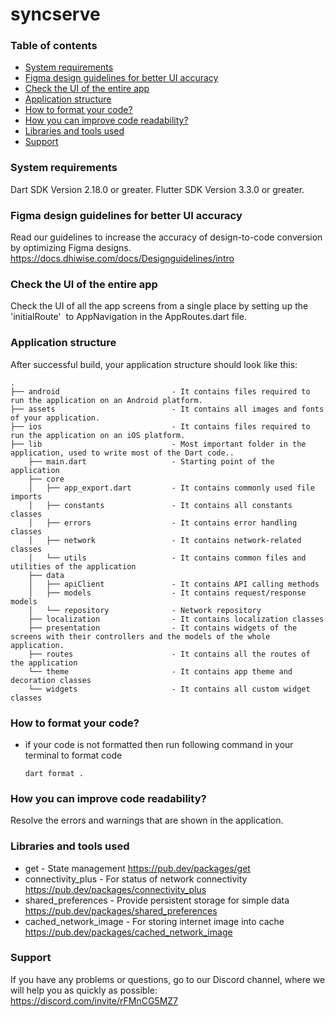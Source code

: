 
# syncserve
### Table of contents
- [System requirements](#system-requirements)
- [Figma design guidelines for better UI accuracy](#figma-design-guideline-for-better-accuracy)
- [Check the UI of the entire app](#app-navigations)
- [Application structure](#project-structure)
- [How to format your code?](#how-you-can-do-code-formatting)
- [How you can improve code readability?](#how-you-can-improve-the-readability-of-code)
- [Libraries and tools used](#libraries-and-tools-used)
- [Support](#support)

### System requirements

Dart SDK Version 2.18.0 or greater.
Flutter SDK Version 3.3.0 or greater.

### Figma design guidelines for better UI accuracy

Read our guidelines to increase the accuracy of design-to-code conversion by optimizing Figma designs.
https://docs.dhiwise.com/docs/Designguidelines/intro

### Check the UI of the entire app

Check the UI of all the app screens from a single place by setting up the 'initialRoute'  to AppNavigation in the AppRoutes.dart file.

### Application structure

After successful build, your application structure should look like this:

```
.
├── android                         - It contains files required to run the application on an Android platform.
├── assets                          - It contains all images and fonts of your application.
├── ios                             - It contains files required to run the application on an iOS platform.
├── lib                             - Most important folder in the application, used to write most of the Dart code..
    ├── main.dart                   - Starting point of the application
    ├── core
    │   ├── app_export.dart         - It contains commonly used file imports
    │   ├── constants               - It contains all constants classes
    │   ├── errors                  - It contains error handling classes                  
    │   ├── network                 - It contains network-related classes
    │   └── utils                   - It contains common files and utilities of the application
    ├── data
    │   ├── apiClient               - It contains API calling methods 
    │   ├── models                  - It contains request/response models 
    │   └── repository              - Network repository
    ├── localization                - It contains localization classes
    ├── presentation                - It contains widgets of the screens with their controllers and the models of the whole application.
    ├── routes                      - It contains all the routes of the application
    └── theme                       - It contains app theme and decoration classes
    └── widgets                     - It contains all custom widget classes
```

### How to format your code?

- if your code is not formatted then run following command in your terminal to format code
  ```
  dart format .
  ```

### How you can improve code readability?

Resolve the errors and warnings that are shown in the application.

### Libraries and tools used

- get - State management
  https://pub.dev/packages/get
- connectivity_plus - For status of network connectivity
  https://pub.dev/packages/connectivity_plus
- shared_preferences - Provide persistent storage for simple data
  https://pub.dev/packages/shared_preferences
- cached_network_image - For storing internet image into cache
  https://pub.dev/packages/cached_network_image

### Support

If you have any problems or questions, go to our Discord channel, where we will help you as quickly as possible: https://discord.com/invite/rFMnCG5MZ7
